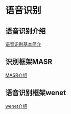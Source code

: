 # 语音识别
## 语音识别介绍
[语音识别基本简介](source/语音识别/md/speech.md)
## 识别框架MASR
[MASR介绍](source/语音识别/code/MASR/docs/readme.md)

## 语音识别框架wenet
[wenet介绍](https://github.com/wenet-e2e/wenet)